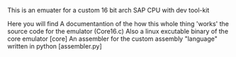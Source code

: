 This is an emuater for a custom 16 bit arch SAP CPU with dev tool-kit

Here you will find 
	A documentantion of the how this whole thing 'works'
	the source code for the emulator (Core16.c)
	Also a linux excutable binary of the core emulator [core]
	An assembler for the custom assembly "language" written in python [assembler.py]
